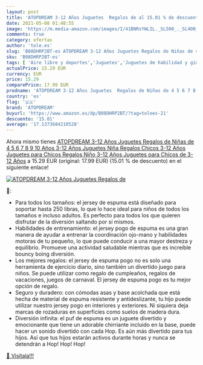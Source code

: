```yaml
---
layout: post
title: 'ATOPDREAM 3-12 Años Juguetes  Regalos de al 15.01 % de descuento'
date: 2021-05-08 01:48:55
image: 'https://m.media-amazon.com/images/I/41BNRsYWLIL._SL500_._SL400_.jpg'
comments: true
category: ofertas
author: 'tole.es'
slug: 'B08DHRP2BT-es ATOPDREAM 3-12 Años Juguetes Regalos de Niñas de 4 5 6 7 8...'
sku: 'B08DHRP2BT-es'
tags: [ 'Aire libre y deportes','Juguetes','Juguetes de habilidad y gimnasia','Juguetes y juegos','Sets de malabares','atopdream','juguetes', ]
actualPrice: 15.29 EUR
currency: EUR
price: 15.29
comparePrice: 17.99 EUR
prodname: 'ATOPDREAM 3-12 Años Juguetes  Regalos de Niñas de 4 5 6 7 8 9 10 Años 3-12 Años Juguetes Niña Regalos Chicos 3-12 Años Juguetes para Chicos Regalos Niño 3-12 Años Juguetes para Chicos de 3-12 Años'
country: 'es'
flag: '🇪🇸'
brand: 'ATOPDREAM'
buyurl: 'https://www.amazon.es/dp/B08DHRP2BT/?tag=tolees-21'
descuento: '15.01'
average: '17.1373684210528'
---
```


Ahora mismo tienes [ATOPDREAM 3-12 Años Juguetes  Regalos de Niñas de 4 5 6 7 8 9 10 Años 3-12 Años Juguetes Niña Regalos Chicos 3-12 Años Juguetes para Chicos Regalos Niño 3-12 Años Juguetes para Chicos de 3-12 Años](https://www.amazon.es/dp/B08DHRP2BT/?tag=tolees-21) a 15.29 EUR (original: 17.99 EUR) (15.01 %  de descuento) en el siguiente enlace!

[![ATOPDREAM 3-12 Años Juguetes  Regalos de](https://m.media-amazon.com/images/I/41BNRsYWLIL._SL500_._SL400_.jpg)](https://www.amazon.es/dp/B08DHRP2BT/?tag=tolees-21)

🔎:

- Para todos los tamaños: el jersey de espuma está diseñado para soportar hasta 250 libras, lo que lo hace ideal para niños de todos los tamaños e incluso adultos. Es perfecto para todos los que quieren disfrutar de la diversión saltando por sí mismos.
- Habilidades de entrenamiento: el jersey pogo de espuma es una gran manera de ayudar a entrenar la coordinación ojo-mano y habilidades motoras de tu pequeño, lo que puede conducir a una mayor destreza y equilibrio. Promueve una actividad saludable mientras que es increíble bouncy boing diversión.
- Los mejores regalos: el jersey de espuma pogo no es solo una herramienta de ejercicio diario, sino también un divertido juego para niños. Se puede utilizar como regalo de cumpleaños, regalos de vacaciones, juegos de carnaval. El jersey de espuma pogo es tu mejor opción de regalo.
- Seguro y duradero: con cómodas asas y base acolchada que está hecha de material de espuma resistente y antideslizante, tu hijo puede utilizar nuestro jersey pogo en interiores y exteriores. Ni siquiera deja marcas de rozaduras en superficies como suelos de madera dura.
- Diversión infinita: el puf de espuma es un juguete divertido y emocionante que tiene un adorable chirriante incluido en la base, puede hacer un sonido divertido con cada Hop. Es aún más divertido para tus hijos. Así que tus hijos estarán activos durante horas y nunca se detendrán a Hop! Hop! Hop!

[🛒 Visítala!!!](https://www.amazon.es/dp/B08DHRP2BT/?tag=tolees-21)
